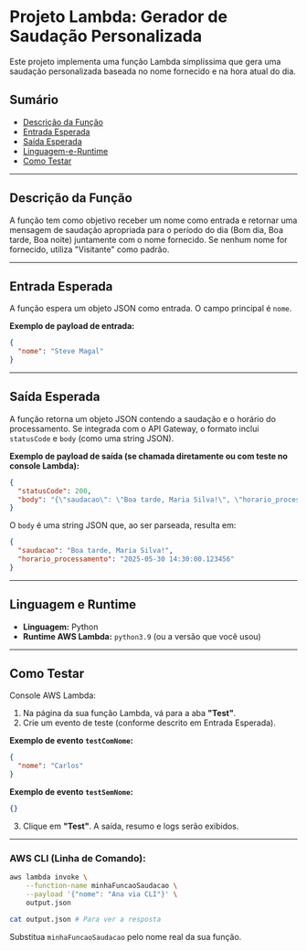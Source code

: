 # Projeto Lambda: Gerador de Saudação Personalizada

Este projeto implementa uma função Lambda simplíssima que gera uma saudação personalizada baseada no nome fornecido e na hora atual do dia.

## Sumário

- [Descrição da Função](#descrição-da-função)
- [Entrada Esperada](#entrada-esperada)
- [Saída Esperada](#saída-esperada)
- [Linguagem-e-Runtime](#linguagem-e-runtime)
- [Como Testar](#como-testar)

---

## Descrição da Função

A função tem como objetivo receber um nome como entrada e retornar uma mensagem de saudação apropriada para o período do dia (Bom dia, Boa tarde, Boa noite) juntamente com o nome fornecido. Se nenhum nome for fornecido, utiliza "Visitante" como padrão.

---

## Entrada Esperada

A função espera um objeto JSON como entrada. O campo principal é `nome`.

**Exemplo de payload de entrada:**

```json
{
  "nome": "Steve Magal"
}
```

---

## Saída Esperada

A função retorna um objeto JSON contendo a saudação e o horário do processamento. Se integrada com o API Gateway, o formato inclui `statusCode` e `body` (como uma string JSON).

**Exemplo de payload de saída (se chamada diretamente ou com teste no console Lambda):**

```json
{
  "statusCode": 200,
  "body": "{\"saudacao\": \"Boa tarde, Maria Silva!\", \"horario_processamento\": \"2025-05-30 14:30:00.123456\"}"
}
```

O `body` é uma string JSON que, ao ser parseada, resulta em:

```json
{
  "saudacao": "Boa tarde, Maria Silva!",
  "horario_processamento": "2025-05-30 14:30:00.123456"
}
```

---

## Linguagem e Runtime

- **Linguagem:** Python  
- **Runtime AWS Lambda:** `python3.9` (ou a versão que você usou)

---

## Como Testar

Console AWS Lambda:

1. Na página da sua função Lambda, vá para a aba **"Test"**.
2. Crie um evento de teste (conforme descrito em Entrada Esperada).

**Exemplo de evento `testComNome`:**

```json
{
  "nome": "Carlos"
}
```

**Exemplo de evento `testSemNome`:**

```json
{}
```

3. Clique em **"Test"**. A saída, resumo e logs serão exibidos.

---

### AWS CLI (Linha de Comando):

```bash
aws lambda invoke \
    --function-name minhaFuncaoSaudacao \
    --payload '{"nome": "Ana via CLI"}' \
    output.json

cat output.json # Para ver a resposta
```

 Substitua `minhaFuncaoSaudacao` pelo nome real da sua função.
